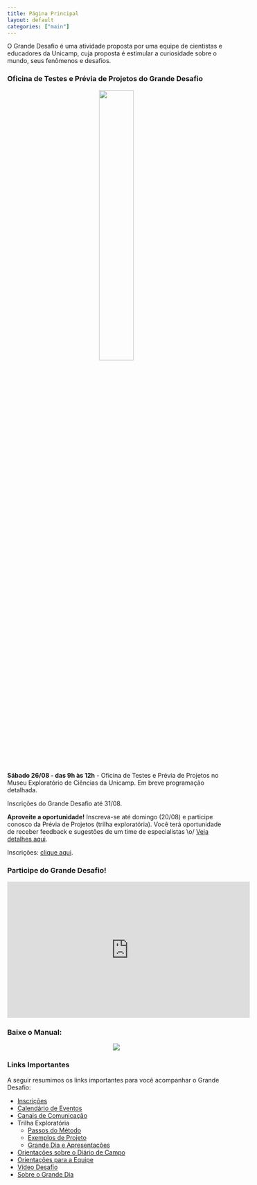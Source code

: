 ```yaml
---
title: Página Principal
layout: default
categories: ["main"]
---
```


O Grande Desafio é uma atividade proposta por uma equipe de cientistas e educadores da Unicamp, cuja proposta é estimular a curiosidade sobre o mundo, seus fenômenos e desafios.

### Oficina de Testes e Prévia de Projetos do Grande Desafio

<div style="text-align:center">
  <img src="/gd/img/oficina-testes-agosto.png" width="40%" height="40%">
</div>

**Sábado 26/08 - das 9h às 12h** - Oficina de Testes e Prévia de Projetos no Museu Exploratório de Ciências da Unicamp. Em breve programação detalhada.

Inscrições do Grande Desafio até 31/08.

**Aproveite a oportunidade!** Inscreva-se até domingo (20/08) e participe conosco da Prévia de Projetos (trilha exploratória). Você terá oportunidade de receber feedback e sugestões de um time de especialistas \o/  [Veja detalhes aqui](https://museu.harena.org/gd/calendario/).

Inscrições: <a href="https://forms.gle/yDYbUFnqEbnQp4yj9" target="_blank">clique aqui</a>.

### Participe do Grande Desafio!

<iframe width="560" height="315" src="https://www.youtube.com/embed/EuVZbh3GnAI" title="YouTube video player" frameborder="0" allow="accelerometer; autoplay; clipboard-write; encrypted-media; gyroscope; picture-in-picture; web-share" allowfullscreen></iframe>

### Baixe o Manual:

<div style="text-align:center">
  <a href="/gd/docs/manual-grande-desafio-2023.pdf" target="_blank"><img src="/gd/img/capa-manual.png"></a>
</div>

### Links Importantes

A seguir resumimos os links importantes para você acompanhar o Grande Desafio:
* [Inscrições](https://museu.harena.org/gd/inscricoes/)
* [Calendário de Eventos](https://museu.harena.org/gd/calendario/)
* [Canais de Comunicação](https://museu.harena.org/gd/comunidade/)
* Trilha Exploratória
  * [Passos do Método](https://museu.harena.org/gd/metodo/)
  * [Exemplos de Projeto](https://museu.harena.org/gd/explorando/)
  * [Grande Dia e Apresentações](https://museu.harena.org/gd/trilha-exploratoria/)
* [Orientações sobre o Diário de Campo](https://museu.harena.org/gd/diario/)
* [Orientações para a Equipe](https://museu.harena.org/gd/equipe/)
* [Vídeo Desafio](https://museu.harena.org/gd/video/)
* [Sobre o Grande Dia](https://museu.harena.org/gd/grande-dia/)
